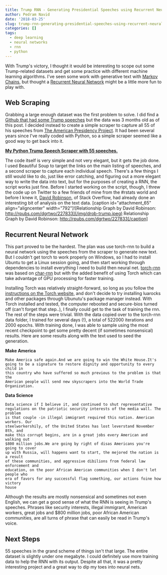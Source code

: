 ```yaml
---
title: Trump RNN - Generating Presidential Speeches using Recurrent Neural Networks
author: Pedram Navid
date: '2018-03-25'
slug: trump-rnn-generating-presidential-speeches-using-recurrent-neural-networks
categories: []
tags:
  - deep learning
  - neural networks
  - rnn
  - python
---
```


With Trump's victory, I thought it would be interesting to scope out some
Trump-related datasets and get some practice with different machine learning
algorithms. I've seen some work with generative text with [Markov
Chains](https://github.com/jsvine/markovify), but thought a [Recurrent Neural
Network](http://machinelearningmastery.com/text-generation-lstm-recurrent-neural-networks-python-keras/)
might be a little more fun to play with.

## Web Scraping

Grabbing a large enough dataset was the first problem to solve. I did find a
[Github that had some Trump
speeches](https://github.com/ryanmcdermott/trump-speeches) but the data was 3
months old as of this post. I decided instead to create a simple scraper to
capture all 55 of his speeches from [The American Presidency
Project](http://www.presidency.ucsb.edu/). It had been several years since I've
really coded with Python, so a simple scraper seemed like a good way to get back
into it.

**[My Python Trump Speech Scraper with 55
speeches.](https://github.com/PedramNavid/trump_speeches)**

The code itself is very simple and not very elegant, but it gets the job done. I
used Beautiful Soup to target the links on the main listing of speeches, and a
second scraper to capture each individual speech. There's a few things I still
would like to do, just like error catching, and figuring out a more elegant way
to write the data into text, but for the purposes of creating a RNN, the script
works just fine. Before I started working on the script, though, I threw the
code up on Twitter to a few friends of mine from the #rstats world and before I
knew it, [David Robinson](https://twitter.com/drob), of Stack Overflow, had
already done an interesting bit of analysis on the text data. [caption
id="attachment_65" align="aligncenter" width="792"]![Relationship Graph by David
Robinson:
http://rpubs.com/dgrtwo/227833](/img/drob-trump.jpeg)
Relationship Graph by David Robinson: http://rpubs.com/dgrtwo/227833[/caption]

## Recurrent Neural Network

This part proved to be the hardest. The plan was use torch-rnn to build a neural
network using the speeches from the scraper to generate new text. But I couldn't
get torch to work properly on Windows, so I had to install Ubuntu to get a Linux
session going, and then start working through dependencies to install everything
I need to build then neural net.
[torch-rnn](https://github.com/jcjohnson/torch-rnn) was based on
[char-rnn](https://github.com/karpathy/char-rnn) but with the added benefit of
using Torch which can take advantage of GPU processing for faster training.

Installing Torch was relatively straight-forward, so long as you follow the
[instructions on the Torch
website,](http://torch.ch/docs/getting-started.html#_) and don't decide to try
installing luarocks and other packages through Ubunutu's package manager
instead. With Torch installed and tested, the computer rebooted and secure-bios
turned off (can't forget that step..), I finally could get to the task of
training the rnn. The rest of the steps were trivial. With the data copied over
to the torch-rnn data folder, I trained for several days (!), a total of 522000
iterations and 2000 epochs. With training done, I was able to sample using the
most recent checkpoint to get some pretty decent (if sometimes nonsensical)
results. Here are some results along with the text used to seed the generation.

**Make America** 

```
Make America safe again.And we are going to win the White House.It's
going to be a signature to restore dignity and opportunity to every child in
this country who have suffered so much previous to the problem is that the
American people will send new skyscrapers into the World Trade
Organization.
```

**Data Science** 

```
Data science if I believe it, and continued to shut representative
regulations on the patriotic security interests of the media wall. The problem
is that couple -in illegal immigrant required this nation. American workers. Our
steelworkershily, of the United States has lost leverstand November 8th, and
make this corrupt begins, are in a great jobs every American and walking out
$800 million jobs.We are going by right of disas Americans you're going to cover
up with Russia, will happens want to start, the mejored the nation is a result
of these communities, and aggressive dibilions from federal law enforcement and
education, on the poor African American communities when I don't let people who
era of favors for any successful flag something, our actions foine how victory
house
```

Although the results are mostly nonsensical and
sometimes not even English, we can get a good sense of what the RNN is seeing in
Trump's speeches. Phrases like security interests, illegal immigrant, American
workers, great jobs and $800 million jobs, poor African American communities,
are all turns of phrase that can easily be read in Trump's voice.

## Next Steps

55 speeches in the grand scheme of things isn't that large. The entire dataset
is slightly under one megabyte. I could definitely use more training data to
help the RNN with its output. Despite all that, it was a pretty interesting
project and a great way to dip my toes into neural nets.